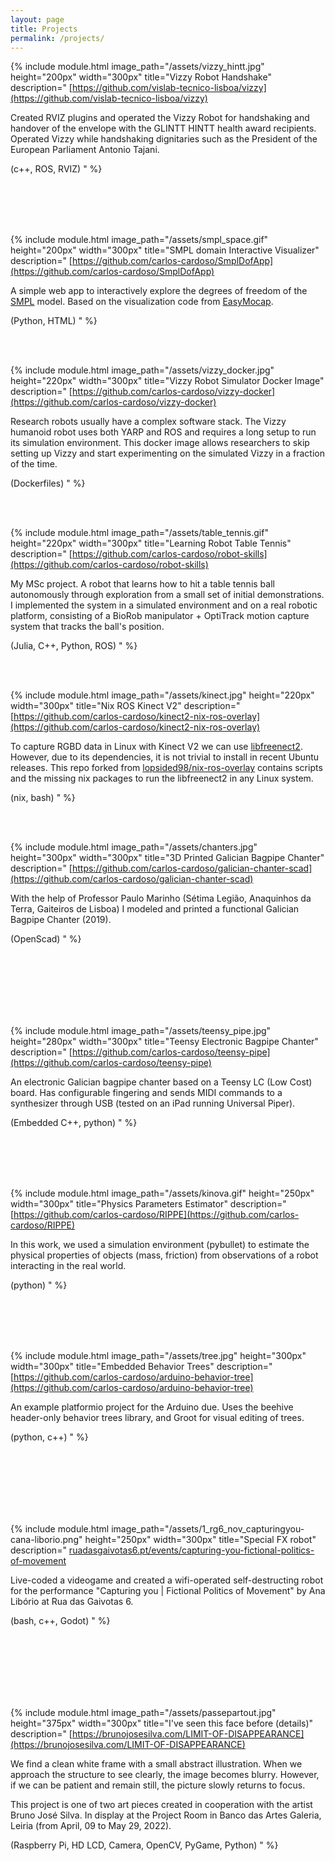 ```yaml
---
layout: page 
title: Projects
permalink: /projects/
---
```


{% include module.html  image_path="/assets/vizzy_hintt.jpg" height="200px" width="300px" title="Vizzy Robot Handshake" description="
[https://github.com/vislab-tecnico-lisboa/vizzy](https://github.com/vislab-tecnico-lisboa/vizzy)

Created RVIZ plugins and operated the Vizzy Robot for handshaking and handover of the envelope with the GLINTT HINTT health award recipients. Operated Vizzy while handshaking dignitaries such as the President of the European Parliament Antonio Tajani.

(c++, ROS, RVIZ)
" %}

<br/><br/>
<br/><br/>


{% include module.html image_path="/assets/smpl_space.gif" height="200px" width="300px" title="SMPL domain Interactive Visualizer" description="
[https://github.com/carlos-cardoso/SmplDofApp](https://github.com/carlos-cardoso/SmplDofApp)

A simple web app to interactively explore the degrees of freedom of the [SMPL](https://smpl.is.tue.mpg.de/) model. Based on the visualization code from [EasyMocap](https://github.com/zju3dv/EasyMocap).
    
(Python, HTML)
" %}

<br/><br/>


{% include module.html image_path="/assets/vizzy_docker.jpg" height="220px" width="300px" title="Vizzy Robot Simulator Docker Image" description="
[https://github.com/carlos-cardoso/vizzy-docker](https://github.com/carlos-cardoso/vizzy-docker)

Research robots usually have a complex software stack. The Vizzy humanoid robot uses both YARP and ROS and requires a long setup to run its simulation environment. This docker image allows researchers to skip setting up Vizzy and start experimenting on the simulated Vizzy in a fraction of the time.

(Dockerfiles)
" %}

<br/><br/>

{% include module.html image_path="/assets/table_tennis.gif" height="220px" width="300px" title="Learning Robot Table Tennis" description="
[https://github.com/carlos-cardoso/robot-skills](https://github.com/carlos-cardoso/robot-skills)

My MSc project. A robot that learns how to hit a table tennis ball autonomously through exploration from a small set of initial demonstrations. I implemented the system in a simulated environment and on a real robotic platform, consisting of a BioRob manipulator + OptiTrack motion capture system that tracks the ball's position.

(Julia, C++, Python, ROS)
" %}

<br/><br/>

{% include module.html image_path="/assets/kinect.jpg" height="220px" width="300px" title="Nix ROS Kinect V2" description="
[https://github.com/carlos-cardoso/kinect2-nix-ros-overlay](https://github.com/carlos-cardoso/kinect2-nix-ros-overlay)

To capture RGBD data in Linux with Kinect V2 we can use [libfreenect2](https://github.com/OpenKinect/libfreenect2). However, due to its dependencies, it is not trivial to install in recent Ubuntu releases. This repo forked from [lopsided98/nix-ros-overlay](https://github.com/lopsided98/nix-ros-overlay) contains scripts and the missing nix packages to run the libfreenect2 in any Linux system. 

(nix, bash)
" %}

<br/><br/>


{% include module.html image_path="/assets/chanters.jpg" height="300px" width="300px" title="3D Printed Galician Bagpipe Chanter" description="
[https://github.com/carlos-cardoso/galician-chanter-scad](https://github.com/carlos-cardoso/galician-chanter-scad)

With the help of Professor Paulo Marinho (Sétima Legião, Anaquinhos da Terra, Gaiteiros de Lisboa) I modeled and printed a functional Galician Bagpipe Chanter (2019).

(OpenScad)
" %}

<br/><br/>
<br/><br/>
<br/><br/>

{% include module.html image_path="/assets/teensy_pipe.jpg" height="280px" width="300px" title="Teensy Electronic Bagpipe Chanter" description="
[https://github.com/carlos-cardoso/teensy-pipe](https://github.com/carlos-cardoso/teensy-pipe)

An electronic Galician bagpipe chanter based on a Teensy LC (Low Cost) board. Has configurable fingering and sends MIDI commands to a synthesizer through USB (tested on an iPad running Universal Piper).

(Embedded C++, python)
" %}

<br/><br/>
<br/><br/>

{% include module.html image_path="/assets/kinova.gif" height="250px" width="300px" title="Physics Parameters Estimator" description="
[https://github.com/carlos-cardoso/RIPPE](https://github.com/carlos-cardoso/RIPPE)

In this work, we used a simulation environment (pybullet) to estimate the physical properties of objects (mass, friction) from observations of a robot interacting in the real world.

(python)
" %}

<br/><br/>
<br/><br/>

{% include module.html image_path="/assets/tree.jpg" height="300px" width="300px" title="Embedded Behavior Trees" description="
[https://github.com/carlos-cardoso/arduino-behavior-tree](https://github.com/carlos-cardoso/arduino-behavior-tree)

An example platformio project for the Arduino due. Uses the beehive header-only behavior trees library, and Groot for visual editing of trees.

(python, c++)
" %}

<br/><br/>
<br/><br/>
<br/><br/>

{% include module.html  image_path="/assets/1_rg6_nov_capturingyou-cana-liborio.png" height="250px" width="300px" title="Special FX robot" description="
[ruadasgaivotas6.pt/events/capturing-you-fictional-politics-of-movement](https://ruadasgaivotas6.pt/events/capturing-you-fictional-politics-of-movement/?lang=en)

Live-coded a videogame and created a wifi-operated self-destructing robot for the performance \"Capturing you \| Fictional Politics of Movement\" by Ana Libório at Rua das Gaivotas 6.

(bash, c++, Godot)
" %}

<br/><br/>
<br/><br/>
<br/><br/>

{% include module.html  image_path="/assets/passepartout.jpg" height="375px" width="300px" title="I've seen this face before (details)" description="
[https://brunojosesilva.com/LIMIT-OF-DISAPPEARANCE](https://brunojosesilva.com/LIMIT-OF-DISAPPEARANCE)


We find a clean white frame with a small abstract illustration. When we approach the structure to see clearly, the image becomes blurry. However, if we can be patient and remain still, the picture slowly returns to focus.

This project is one of two art pieces created in cooperation with the artist Bruno José Silva. In display at the Project Room in Banco das Artes Galeria, Leiria (from April, 09 to May 29, 2022).

(Raspberry Pi, HD LCD, Camera, OpenCV, PyGame, Python)
" %}

<br/><br/>
<br/><br/>
<br/><br/>

    
